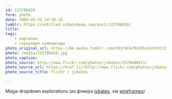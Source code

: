 ```yaml
---
id: 115706426
form: photo
date: 2009-05-31 14:58:15
tumblr: https://untitled.urbansheep.com/post/115706426/
title:
tags:
    - картинки
    - говорящие компьютеры
photo_original_url: https://64.media.tumblr.com/X93r9CArRo55hvb1VnhItZygo1_400.jpg
photo: /media/115706426.jpg
photo_caption: 
photo_source: http://www.flickr.com/photos/jvbates/3575640811/
photo_source_url: https://href.li/?http://www.flickr.com/photos/jvbates/3575640811/
photo_source_title: Flickr / jvbates

---
```


<p>Mega-dropdown explorations (из фликра <a href="http://www.flickr.com/photos/jvbates/3575640811/">jvbates</a>, via <a href="http://wireframes.tumblr.com/post/115699800/mega-dropdown-explorations-via-jvbates">wireframes</a>)</p>
